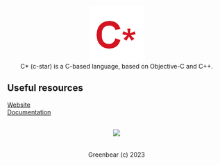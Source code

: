 <div align="center">
    <a href="https://cstar.greenbear.ml"><img src="img/cstar.png" alt="C*"></a> <br>
    C* (c-star) is a C-based language, based on Objective-C and C++.
</div>


## Useful resources

[Website]("https://cstar.greenbear.ml") <br>
[Documentation]("https://cstar.greenbear.ml/docs")

<div align="center">
    <br>
    <img src="https://github.com/greenbearteam/.github/blob/main/greenbear-label.png?raw=true" > <br> <br>
    <p>Greenbear (c) 2023</p>
</div>
